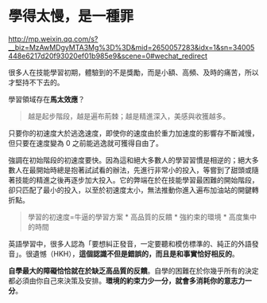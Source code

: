 # 學得太慢，是一種罪

http://mp.weixin.qq.com/s?__biz=MzAwMDgyMTA3Mg%3D%3D&mid=2650057283&idx=1&sn=34005448e6217d20f93020ef01b985e9&scene=0#wechat_redirect

很多人在技能學習初期，體驗到的不是獎勵，而是小額、高頻、及時的痛苦，所以才堅持不下去的。

學習領域存在**馬太效應**？

> 越是起步階段，越是遍布荊棘；越是精進深入，美感與收獲越多。

只要你的初速度大於逃逸速度，即使你的速度由於重力加速度的影響存不斷減慢，但只要在速度變為 0 之前能逃逸就可獲得自由了。

強調在初始階段的初速度要快。因為這和絕大多數人的學習習慣是相逆的；絕大多數人在最開始時總是抱著試試看的辦法，先進行非常小的投入，等嘗到了甜頭或隨著技能的精進之後再逐步加大投入。它的弊端在於在技能學習最困難的開始階段，卻只匹配了最小的投入，以至於初速度太小，無法推動你進入遍布加油站的開鍵轉折點。

> 學習的初速度=牛逼的學習方案 * 高品質的反饋 * 強約束的環境 * 高度集中的時間

英語學習中，很多人認為「要想糾正發音，一定要聽和模仿標準的、純正的外語發音」。很遺憾（HKH），**這個認識不但是錯誤的，而且是和事實恰好相反的**。

**自學最大的障礙恰恰就在於缺乏高品質的反饋**。自學的困難在於你幾乎所有的決定都必須由你自己來決策及安排。**環境的約束力少一分，就會多消耗你的意志力一分**。